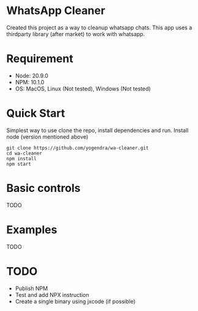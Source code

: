 # WhatsApp Cleaner

Created this project as a way to cleanup whatsapp chats. This app uses a thirdparty library (after market) to work with whatsapp.


# Requirement
- Node: 20.9.0
- NPM: 10.1.0
- OS: MacOS, Linux (Not tested), Windows (Not tested)

# Quick Start

Simplest way to use clone the repo, install dependencies and run. Install node (version mentioned above)

```
git clone https://github.com/yogendra/wa-cleaner.git
cd wa-cleaner
npm install
npm start
```


# Basic controls

TODO

# Examples

TODO



# TODO
- Publish NPM
- Test and add NPX instruction
- Create a single binary using jxcode (if possible)
